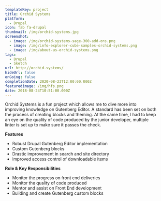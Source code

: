 ```yaml
---
templateKey: project
title: Orchid Systems
platform:
  - Drupal
icon: fab fa-drupal
thumbnail: /img/orchid-systems.jpg
screenshot:
  - image: /img/orchid-systems-sage-300-add-ons.png
  - image: /img/info-explorer-cube-samples-orchid-systems.png
  - image: /img/about-us-orchid-systems.png
tags:
  - Drupal
  - Sketch
url: http://orchid.systems/
hideUrl: false
onGoing: false
completionDate: 2020-08-23T12:00:00.000Z
featuredimage: /img/hfs.png
date: 2018-08-24T10:51:00.000Z
---
```

Orchid Systems is a fun project which allows me to dive more into improving knowledge on Gutenberg Editor. A standard has been set on both the process of creating blocks and theming. At the same time, I had to keep an eye on the quality of code produced by the junior developer, multiple linter is set up to make sure it passes the check.

**Features**

* Robust Drupal Gutenberg Editor implementation
* Custom Gutenberg blocks
* Drastic improvement in search and site directory
* Improved access control of downloadable items

**Role & Key Responsibilities**

* Monitor the progress on front end deliveries
* Monitor the quality of code produced
* Mentor and assist on Front End development
* Building and create Gutenberg custom blocks